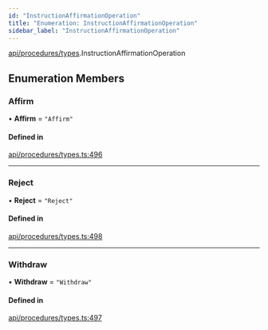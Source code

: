 ```yaml
---
id: "InstructionAffirmationOperation"
title: "Enumeration: InstructionAffirmationOperation"
sidebar_label: "InstructionAffirmationOperation"
---
```


[api/procedures/types](../../../../../modules/API/Procedures/Types/Types.md).InstructionAffirmationOperation

## Enumeration Members

### Affirm

• **Affirm** = ``"Affirm"``

#### Defined in

[api/procedures/types.ts:496](https://github.com/PolymeshAssociation/polymesh-sdk/blob/acc2284c/src/api/procedures/types.ts#L496)

___

### Reject

• **Reject** = ``"Reject"``

#### Defined in

[api/procedures/types.ts:498](https://github.com/PolymeshAssociation/polymesh-sdk/blob/acc2284c/src/api/procedures/types.ts#L498)

___

### Withdraw

• **Withdraw** = ``"Withdraw"``

#### Defined in

[api/procedures/types.ts:497](https://github.com/PolymeshAssociation/polymesh-sdk/blob/acc2284c/src/api/procedures/types.ts#L497)
